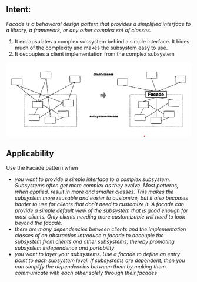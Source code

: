 Intent:
-------
*Facade is a behavioral design pattern that provides a simplified interface to a library, a framework, or any
other complex set of classes.*
1. It encapsulates a complex subsystem behind a simple interface. It hides much of the complexity and makes the subsystem easy to use.
2. It decouples a client implementation from the complex subsystem

![img.png](facade.png)

**Applicability**
--------------
Use the Facade pattern when
* *you want to provide a simple interface to a complex subsystem. Subsystems
often get more complex as they evolve. Most patterns, when applied, result
in more and smaller classes. This makes the subsystem more reusable and
easier to customize, but it also becomes harder to use for clients that don't
need to customize it. A facade can provide a simple default view of the
subsystem that is good enough for most clients. Only clients needing more
customizable will need to look beyond the facade.*
* *there are many dependencies between clients and the implementation classes
of an abstraction.Introduce a facade to decouple the subsystem from clients
and other subsystems, thereby promoting subsystem independence and
portability*
* *you want to layer your subsystems. Use a facade to define an entry point to
each subsystem level. If subsystems are dependent, then you can simplify
the dependencies between them by making them communicate with each
other solely through their facades*